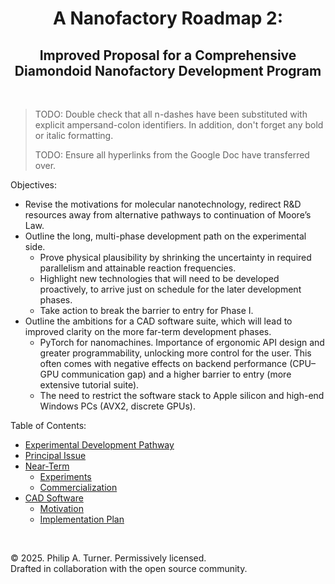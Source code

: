 <div id="toc">
  <ul align="center" style="list-style: none">
    <summary>
      <h1>
        A Nanofactory Roadmap 2:
      </h1>
      <h2>
        Improved Proposal for a Comprehensive Diamondoid Nanofactory Development Program
      </h2>
    </summary>
  </ul>
</div>

<br>

> TODO: Double check that all n-dashes have been substituted with explicit ampersand-colon identifiers. In addition, don't forget any bold or italic formatting.
>
> TODO: Ensure all hyperlinks from the Google Doc have transferred over.

Objectives:
- Revise the motivations for molecular nanotechnology, redirect R&D resources away from alternative pathways to continuation of Moore’s Law.
- Outline the long, multi-phase development path on the experimental side.
  - Prove physical plausibility by shrinking the uncertainty in required parallelism and attainable reaction frequencies.
  - Highlight new technologies that will need to be developed proactively, to arrive just on schedule for the later development phases.
  - Take action to break the barrier to entry for Phase I.
- Outline the ambitions for a CAD software suite, which will lead to improved clarity on the more far-term development phases.
  - PyTorch for nanomachines. Importance of ergonomic API design and greater programmability, unlocking more control for the user. This often comes with negative effects on backend performance (CPU&ndash;GPU communication gap) and a higher barrier to entry (more extensive tutorial suite).
  - The need to restrict the software stack to Apple silicon and high-end Windows PCs (AVX2, discrete GPUs).

Table of Contents:
- [Experimental Development Pathway](./Documentation/Experimental%20Development%20Pathway.md)
- [Principal Issue](./Documentation/Principal%20Issue.md)
- [Near-Term](#)
  - [Experiments](./Documentation/Near-Term/Experiments.md)
  - [Commercialization](./Documentation/Near-Term/Commercialization.md)
- [CAD Software](#)
  - [Motivation](./Documentation/CAD%20Software/Motivation.md)
  - [Implementation Plan](./Documentation/CAD%20Software/Implementation%20Plan.md)

<br>

© 2025. Philip A. Turner. Permissively licensed.<br>
Drafted in collaboration with the open source community.